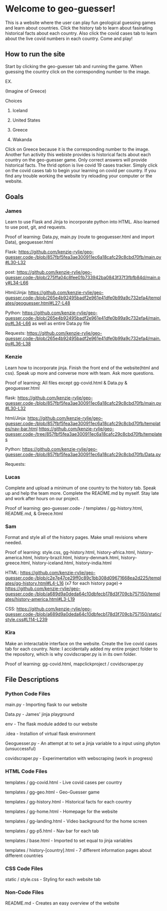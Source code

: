 # Welcome to geo-guesser!

This is a website where the user can play fun geological guessing games and learn about countries. Click the history tab to learn about fasinating historical facts about each country. Also click the covid cases tab to learn about the live covid numbers in each country. Come and play! 

## How to run the site

Start by clicking the geo-guesser tab and running the game. When guessing the country click on the corresponding number to the image. 

EX. 

(Imagine of Greece)

Choices 

1. Iceland

2. United States

3. Greece

4. Wakanda 

Click on Greece because it is the corresponding number to the image. Another fun activity this webiste provides is historical facts about each country on the geo-guesser game. Only correct answers will provide historical facts. The thrid option is live covid 19 cases tracker. Simply click on the covid cases tab to begin your learning on covid per country. If you find any trouble working the website try reloading your computer or the website. 

## Goals

### James

Learn to use Flask and Jinja to incorporate python into HTML. Also learned to use post, git, and requests.

Proof of learning: Data.py, main.py (route to geoguesser.html and import Data), geoguesser.html

Flask: https://github.com/kenzie-rylie/geo-guesser.code-/blob/857fbf5fea3ae300911ec6a18cafc29c8cbd70fb/main.py#L30-L32

post: https://github.com/kenzie-rylie/geo-guesser.code-/blob/275ffa04c8fee01b733942ba0843f37f3fbfb84d/main.py#L34-L66

Html/Jinja: https://github.com/kenzie-rylie/geo-guesser.code-/blob/265e4b92495badf2e961e41dfe0b99a9c732efa4/templates/geoguesser.html#L27-L48

Python: https://github.com/kenzie-rylie/geo-guesser.code-/blob/265e4b92495badf2e961e41dfe0b99a9c732efa4/main.py#L34-L66 as well as entire Data.py file

Requests: https://github.com/kenzie-rylie/geo-guesser.code-/blob/265e4b92495badf2e961e41dfe0b99a9c732efa4/main.py#L36-L38

### Kenzie

Learn how to incorporate jinja. Finish the front end of the website(html and css). Speak up more and converse more with team. Ask more questions.

Proof of learning: All files except gg-covid.html & Data.py & geoguesser.html

flask: https://github.com/kenzie-rylie/geo-guesser.code-/blob/857fbf5fea3ae300911ec6a18cafc29c8cbd70fb/main.py#L30-L32 

html/Jinja: https://github.com/kenzie-rylie/geo-guesser.code-/blob/857fbf5fea3ae300911ec6a18cafc29c8cbd70fb/templates/nav-bar.html
            https://github.com/kenzie-rylie/geo-guesser.code-/tree/857fbf5fea3ae300911ec6a18cafc29c8cbd70fb/templates 

Python: https://github.com/kenzie-rylie/geo-guesser.code-/blob/857fbf5fea3ae300911ec6a18cafc29c8cbd70fb/Data.py

Requests:

### Lucas 

Complete and upload a minimum of one country to the history tab. Speak up and help the team more. Complete the README.md by myself. Stay late and work after hours on our project. 

Proof of learning: geo-guesser.code- / templates / gg-history.html, README.md, & Greece.html

### Sam

Format and style all of the history pages. Make small revisions where needed.

Proof of learning: style.css, gg-history.html, history-africa.html, history-america.html, history-brazil.html, history-denmark.html, history-greece.html, history-iceland.html, history-india.html

HTML: https://github.com/kenzie-rylie/geo-guesser.code-/blob/c2e7e47ce29ff0c89c1bb308d09671668ea2d225/templates/gg-history.html#L4-L16
      (x7 for each history page)-> https://github.com/kenzie-rylie/geo-guesser.code-/blob/a689d9a0deda64c10dbfecb178d3f709cb757150/templates/history-america.html#L3-L19

CSS: https://github.com/kenzie-rylie/geo-guesser.code-/blob/a689d9a0deda64c10dbfecb178d3f709cb757150/static/style.css#L114-L239

### Kira

Make an interactable interface on the website. Create the live covid cases tab for each country.
Note: I accidentally added my entire project folder to the repository, which is why covidscraper.py is in its own folder.

Proof of learning: gg-covid.html, mapclickproject / covidscraper.py


## File Descriptions 

### Python Code Files

main.py - Importing flask to our website

Data.py - James' jinja playground 

env - The flask module added to our website

.idea - Installion of virtual flask environment

Geoguesser.py - An attempt at to set a jinja variable to a input using phyton (unsuccessful)

covidscraper.py - Experimentation with webscraping (work in progress)

### HTML Code Files

templates / gg-covid.html - Live covid cases per country

templates / gg-geo.html - Geo-Guesser game 

templates / gg-history.html - Historical facts for each country 

templates / gg-home.html - Homepage for the website

templates / gg-landing.html - Video background for the home screen

templates / gg-p5.html - Nav bar for each tab 

templates / base.html - Imported to set equal to jinja variables

templates / history-[country].html - 7 different information pages about different countries

### CSS Code Files 

static / style.css - Styling for each website tab

### Non-Code Files

README.md - Creates an easy overview of the website
